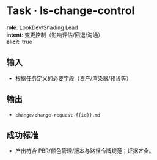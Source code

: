 # Task · ls-change-control

**role**: LookDev/Shading Lead  
**intent**: 变更控制（影响评估/回退/沟通）  
**elicit**: true

## 输入

- 根据任务定义的必要字段（资产/渲染器/预设等）

## 输出

- `change/change-request-{{id}}.md`

## 成功标准

- 产出符合 PBR/颜色管理/版本与路径令牌规范；证据齐全。
